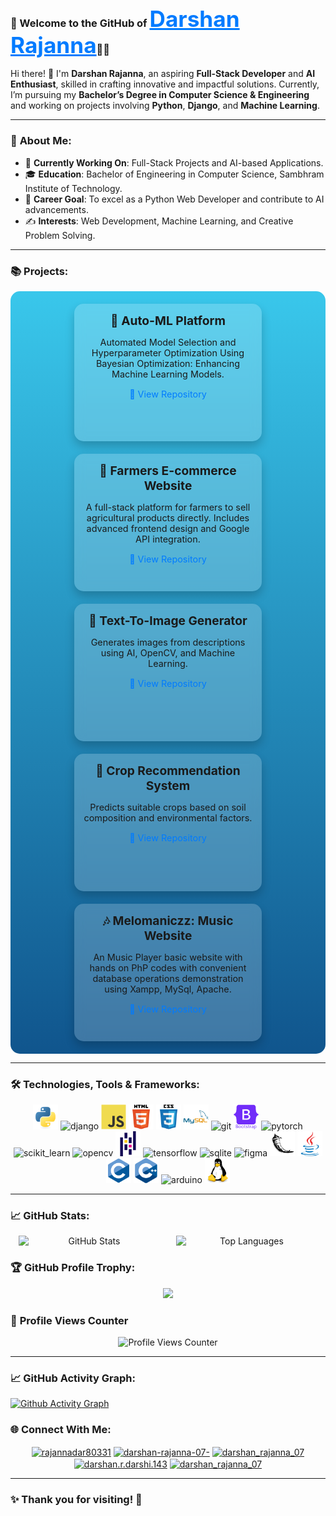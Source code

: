 ### 🌟 Welcome to the GitHub of <span style="font-weight: bold; color: #007BFF; text-decoration: underline; font-size: 2.2rem;">**Darshan Rajanna**</span>👨‍💻

Hi there! 👋 I'm **Darshan Rajanna**, an aspiring **Full-Stack Developer** and **AI Enthusiast**, skilled in crafting innovative and impactful solutions. Currently, I’m pursuing my **Bachelor’s Degree in Computer Science & Engineering** and working on projects involving **Python**, **Django**, and **Machine Learning**.

---

### 📝 **About Me**:
- 🔭 **Currently Working On**: Full-Stack Projects and AI-based Applications.  
- 🎓 **Education**: Bachelor of Engineering in Computer Science, Sambhram Institute of Technology.  
- 💼 **Career Goal**: To excel as a Python Web Developer and contribute to AI advancements.  
- ✍️ **Interests**: Web Development, Machine Learning, and Creative Problem Solving.  

---

### 📚 **Projects**:

<div align="center" style="display: flex; flex-wrap: wrap; justify-content: center; gap: 20px; background: linear-gradient(to bottom,rgb(57, 199, 235),rgb(16, 85, 141)); padding: 20px; border-radius: 15px;">

<div style="width: 300px; height: 220px; border-radius: 15px; overflow: hidden; backdrop-filter: blur(8px); background: rgba(255, 255, 255, 0.2); box-shadow: 0 8px 15px rgba(0, 0, 0, 0.2); transition: transform 0.3s, background 0.3s;">
    <div style="padding: 15px; text-align: center;">
        <h3 style="margin: 0; font-size: 1.2rem;">🤖 Auto-ML Platform</h3>
        <p style="font-size: 0.9rem;">Automated Model Selection and Hyperparameter Optimization Using Bayesian Optimization: Enhancing Machine Learning Models.</p>
        <a href="https://github.com/Darshan-Rajanna/AutoML-Platform" target="_blank" style="color: #007BFF; text-decoration: none; font-size: 0.9rem;">🔗 View Repository</a>
    </div>
</div>

<div style="width: 300px; height: 220px; border-radius: 15px; overflow: hidden; backdrop-filter: blur(8px); background: rgba(255, 255, 255, 0.2); box-shadow: 0 8px 15px rgba(0, 0, 0, 0.2); transition: transform 0.3s, background 0.3s;">
    <div style="padding: 15px; text-align: center;">
        <h3 style="margin: 0; font-size: 1.2rem;">🌾 Farmers E-commerce Website</h3>
        <p style="font-size: 0.9rem;">A full-stack platform for farmers to sell agricultural products directly. Includes advanced frontend design and Google API integration.</p>
        <a href="https://github.com/darshan-rajanna/farmers-ecommerce" target="_blank" style="color: #007BFF; text-decoration: none; font-size: 0.9rem;">🔗 View Repository</a>
    </div>
</div>

<div style="width: 300px; height: 220px; border-radius: 15px; overflow: hidden; backdrop-filter: blur(8px); background: rgba(255, 255, 255, 0.2); box-shadow: 0 8px 15px rgba(0, 0, 0, 0.2); transition: transform 0.3s, background 0.3s;">
    <div style="padding: 15px; text-align: center;">
        <h3 style="margin: 0; font-size: 1.2rem;">🎨 Text-To-Image Generator</h3>
        <p style="font-size: 0.9rem;">Generates images from descriptions using AI, OpenCV, and Machine Learning.</p>
        <a href="https://github.com/darshan-rajanna/text-to-image-generator" target="_blank" style="color: #007BFF; text-decoration: none; font-size: 0.9rem;">🔗 View Repository</a>
    </div>
</div>

<div style="width: 300px; height: 220px; border-radius: 15px; overflow: hidden; backdrop-filter: blur(8px); background: rgba(255, 255, 255, 0.2); box-shadow: 0 8px 15px rgba(0, 0, 0, 0.2); transition: transform 0.3s, background 0.3s;">
    <div style="padding: 15px; text-align: center;">
        <h3 style="margin: 0; font-size: 1.2rem;">🌱 Crop Recommendation System</h3>
        <p style="font-size: 0.9rem;">Predicts suitable crops based on soil composition and environmental factors.</p>
        <a href="https://github.com/darshan-rajanna/crop-recommendation-system" target="_blank" style="color: #007BFF; text-decoration: none; font-size: 0.9rem;">🔗 View Repository</a>
    </div>
</div>

<div style="width: 300px; height: 220px; border-radius: 15px; overflow: hidden; backdrop-filter: blur(8px); background: rgba(255, 255, 255, 0.2); box-shadow: 0 8px 15px rgba(0, 0, 0, 0.2); transition: transform 0.3s, background 0.3s;">
    <div style="padding: 15px; text-align: center;">
        <h3 style="margin: 0; font-size: 1.2rem;">🎶 Melomaniczz: Music Website</h3>
        <p style="font-size: 0.9rem;">An Music Player basic website with hands on PhP codes with convenient database operations demonstration using Xampp, MySql, Apache.</p>
        <a href="https://github.com/darshan-rajanna/music-website-with-php" target="_blank" style="color: #007BFF; text-decoration: none; font-size: 0.9rem;">🔗 View Repository</a>
    </div>
</div>

</div>

---

### 🛠️ **Technologies, Tools & Frameworks**:

<div align="center">
    <img src="https://raw.githubusercontent.com/devicons/devicon/master/icons/python/python-original.svg" alt="python" width="40" height="40"/>
    <img src="https://cdn.worldvectorlogo.com/logos/django.svg" alt="django" width="40" height="40"/>
    <img src="https://raw.githubusercontent.com/devicons/devicon/master/icons/javascript/javascript-original.svg" alt="javascript" width="40" height="40"/>
    <img src="https://raw.githubusercontent.com/devicons/devicon/master/icons/html5/html5-original-wordmark.svg" alt="html5" width="40" height="40"/>
    <img src="https://raw.githubusercontent.com/devicons/devicon/master/icons/css3/css3-original-wordmark.svg" alt="css3" width="40" height="40"/>
    <img src="https://raw.githubusercontent.com/devicons/devicon/master/icons/mysql/mysql-original-wordmark.svg" alt="mysql" width="40" height="40"/>
    <img src="https://www.vectorlogo.zone/logos/git-scm/git-scm-icon.svg" alt="git" width="40" height="40"/>
    <img src="https://raw.githubusercontent.com/devicons/devicon/master/icons/bootstrap/bootstrap-plain-wordmark.svg" alt="bootstrap" width="40" height="40"/>
    <img src="https://www.vectorlogo.zone/logos/pytorch/pytorch-icon.svg" alt="pytorch" width="40" height="40"/>
    <img src="https://upload.wikimedia.org/wikipedia/commons/0/05/Scikit_learn_logo_small.svg" alt="scikit_learn" width="40" height="40"/>
    <img src="https://www.vectorlogo.zone/logos/opencv/opencv-icon.svg" alt="opencv" width="40" height="40"/>
    <img src="https://raw.githubusercontent.com/devicons/devicon/2ae2a900d2f041da66e950e4d48052658d850630/icons/pandas/pandas-original.svg" alt="pandas" width="40" height="40"/>
    <img src="https://www.vectorlogo.zone/logos/tensorflow/tensorflow-icon.svg" alt="tensorflow" width="40" height="40"/>
    <img src="https://www.vectorlogo.zone/logos/sqlite/sqlite-icon.svg" alt="sqlite" width="40" height="40"/>
    <img src="https://www.vectorlogo.zone/logos/figma/figma-icon.svg" alt="figma" width="40" height="40"/>
    <img src="https://raw.githubusercontent.com/devicons/devicon/master/icons/flask/flask-original.svg" alt="flask" width="40" height="40"/>
    <img src="https://raw.githubusercontent.com/devicons/devicon/master/icons/java/java-original.svg" alt="java" width="40" height="40"/>
    <img src="https://raw.githubusercontent.com/devicons/devicon/master/icons/c/c-original.svg" alt="c" width="40" height="40"/>
    <img src="https://raw.githubusercontent.com/devicons/devicon/master/icons/cplusplus/cplusplus-original.svg" alt="cplusplus" width="40" height="40"/>
    <img src="https://cdn.worldvectorlogo.com/logos/arduino-1.svg" alt="arduino" width="40" height="40"/>
    <img src="https://raw.githubusercontent.com/devicons/devicon/master/icons/linux/linux-original.svg" alt="linux" width="40" height="40"/>
</div>

---

### 📈 **GitHub Stats**:

<div align="center" style="display: flex; justify-content: space-around;">
    <img src="https://github-readme-stats.vercel.app/api?username=darshan-rajanna&show_icons=true&theme=radical" alt="GitHub Stats" style="width: 45%;" />
    <img src="https://github-readme-stats.vercel.app/api/top-langs/?username=darshan-rajanna&show_icons=true&locale=en&layout=compact&theme=radical&count_private=true" alt="Top Languages" style="width: 45%;" />
</div>

### 🏆 **GitHub Profile Trophy**:
<div align="center">
<a href="https://github.com/ryo-ma/github-profile-trophy">
  <img width="800" src="https://github-profile-trophy.vercel.app/?username=darshan-rajanna&column=8&theme=darkhub&no-frame=true&no-bg=true"/>
</a>
</div>

### 👥 **Profile Views Counter**  
<p align="center">
    <img src="https://profile-counter.glitch.me/darshan-rajanna/count.svg" alt="Profile Views Counter" />
</p>

---

### 📈 GitHub Activity Graph:
 [![Github Activity Graph](https://github-readme-activity-graph.vercel.app/graph?username=darshan-rajanna&theme=github)](https://github.com/darshan-rajanna)


### 🌐 **Connect With Me**:

<p align="center">
<a href="https://twitter.com/rajannadar80331" target="blank"><img align="center" src="https://raw.githubusercontent.com/rahuldkjain/github-profile-readme-generator/master/src/images/icons/Social/twitter.svg" alt="rajannadar80331" height="30" width="40" /></a>
<a href="https://linkedin.com/in/darshan-rajanna-07-" target="blank"><img align="center" src="https://raw.githubusercontent.com/rahuldkjain/github-profile-readme-generator/master/src/images/icons/Social/linked-in-alt.svg" alt="darshan-rajanna-07-" height="30" width="40" /></a>
<a href="https://kaggle.com/darshanrajanna" target="blank"><img align="center" src="https://raw.githubusercontent.com/rahuldkjain/github-profile-readme-generator/master/src/images/icons/Social/kaggle.svg" alt="darshan_rajanna_07" height="30" width="40" /></a>
<a href="https://fb.com/darshan.r.darshi.143" target="blank"><img align="center" src="https://raw.githubusercontent.com/rahuldkjain/github-profile-readme-generator/master/src/images/icons/Social/facebook.svg" alt="darshan.r.darshi.143" height="30" width="40" /></a>
<a href="https://instagram.com/darshan_rajanna_07" target="blank"><img align="center" src="https://raw.githubusercontent.com/rahuldkjain/github-profile-readme-generator/master/src/images/icons/Social/instagram.svg" alt="darshan_rajanna_07" height="30" width="40" /></a>
</p>

---

### ✨ **Thank you for visiting!** 🌟
